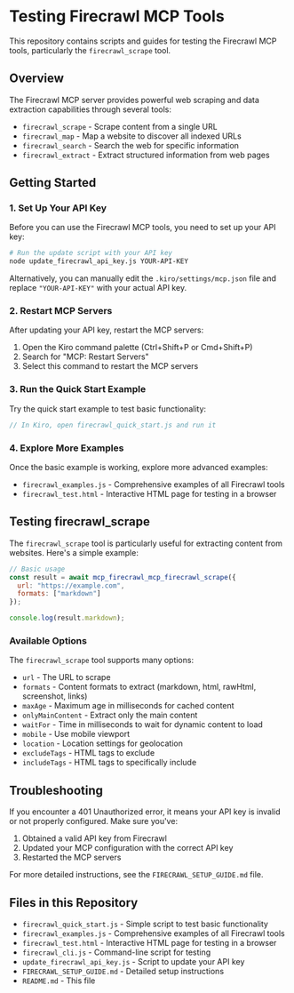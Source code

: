 # Testing Firecrawl MCP Tools

This repository contains scripts and guides for testing the Firecrawl MCP tools, particularly the `firecrawl_scrape` tool.

## Overview

The Firecrawl MCP server provides powerful web scraping and data extraction capabilities through several tools:

- `firecrawl_scrape` - Scrape content from a single URL
- `firecrawl_map` - Map a website to discover all indexed URLs
- `firecrawl_search` - Search the web for specific information
- `firecrawl_extract` - Extract structured information from web pages

## Getting Started

### 1. Set Up Your API Key

Before you can use the Firecrawl MCP tools, you need to set up your API key:

```bash
# Run the update script with your API key
node update_firecrawl_api_key.js YOUR-API-KEY
```

Alternatively, you can manually edit the `.kiro/settings/mcp.json` file and replace `"YOUR-API-KEY"` with your actual API key.

### 2. Restart MCP Servers

After updating your API key, restart the MCP servers:

1. Open the Kiro command palette (Ctrl+Shift+P or Cmd+Shift+P)
2. Search for "MCP: Restart Servers"
3. Select this command to restart the MCP servers

### 3. Run the Quick Start Example

Try the quick start example to test basic functionality:

```javascript
// In Kiro, open firecrawl_quick_start.js and run it
```

### 4. Explore More Examples

Once the basic example is working, explore more advanced examples:

- `firecrawl_examples.js` - Comprehensive examples of all Firecrawl tools
- `firecrawl_test.html` - Interactive HTML page for testing in a browser

## Testing firecrawl_scrape

The `firecrawl_scrape` tool is particularly useful for extracting content from websites. Here's a simple example:

```javascript
// Basic usage
const result = await mcp_firecrawl_mcp_firecrawl_scrape({
  url: "https://example.com",
  formats: ["markdown"]
});

console.log(result.markdown);
```

### Available Options

The `firecrawl_scrape` tool supports many options:

- `url` - The URL to scrape
- `formats` - Content formats to extract (markdown, html, rawHtml, screenshot, links)
- `maxAge` - Maximum age in milliseconds for cached content
- `onlyMainContent` - Extract only the main content
- `waitFor` - Time in milliseconds to wait for dynamic content to load
- `mobile` - Use mobile viewport
- `location` - Location settings for geolocation
- `excludeTags` - HTML tags to exclude
- `includeTags` - HTML tags to specifically include

## Troubleshooting

If you encounter a 401 Unauthorized error, it means your API key is invalid or not properly configured. Make sure you've:

1. Obtained a valid API key from Firecrawl
2. Updated your MCP configuration with the correct API key
3. Restarted the MCP servers

For more detailed instructions, see the `FIRECRAWL_SETUP_GUIDE.md` file.

## Files in this Repository

- `firecrawl_quick_start.js` - Simple script to test basic functionality
- `firecrawl_examples.js` - Comprehensive examples of all Firecrawl tools
- `firecrawl_test.html` - Interactive HTML page for testing in a browser
- `firecrawl_cli.js` - Command-line script for testing
- `update_firecrawl_api_key.js` - Script to update your API key
- `FIRECRAWL_SETUP_GUIDE.md` - Detailed setup instructions
- `README.md` - This file
